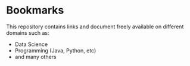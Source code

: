 # Bookmarks
This repository contains links and document freely available on different domains such as:
- Data Science
- Programming (Java, Python, etc)
- and many others
